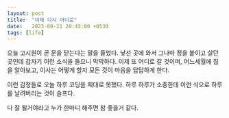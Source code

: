 ```yaml
---
layout: post
title:  "이제 다시 어디로"
date:   2023-09-21 20:43:00 +0530
tags: [life]
---
```


오늘 고시원이 곧 문을 닫는다는 말을 들었다. 낯선 곳에 와서 그나마 정을 붙이고 살던 곳인데 갑자기 이런 소식을 들으니 막막하다. 이제 또 어디로 갈 것이며, 어느세월에 집을 알아보고, 이사는 어떻게 할지 모든 것이 마음을 답답하게 한다.

이런 감정들로 오늘 하루 코딩을 제대로 못했다. 하루 하루가 소중한데 이런 식으로 하루를 날려버리는 것이 슬프다.

다 잘 될거야라고 누가 한마디 해주면 참 좋을거 같다.

